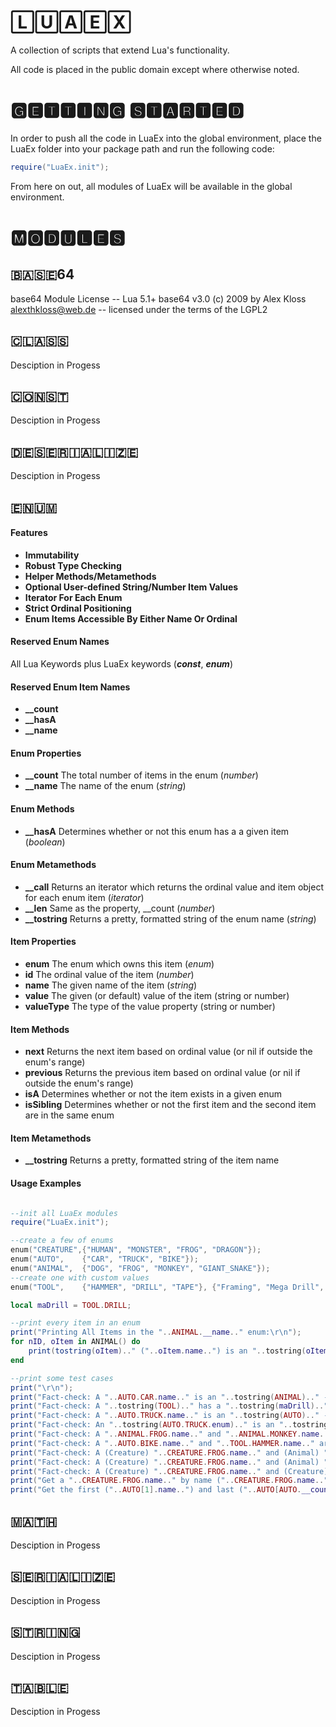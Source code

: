 
# 🄻🅄🄰🄴🅇

 A collection of scripts that extend Lua's functionality.

 All code is placed in the public domain except where otherwise noted.



# 🅶🅴🆃🆃🅸🅽🅶 🆂🆃🅰🆁🆃🅴🅳
In order to push all the code in LuaEx into the global environment, place the LuaEx folder into your package path and run the following code:
```lua
require("LuaEx.init");
``` 
From here on out, all modules of LuaEx will be available in the global environment.


# 🅼🅾🅳🆄🅻🅴🆂

## 🇧​​​​​🇦​​​​​🇸​​​​​🇪​​​​​64
base64 Module License
 -- Lua 5.1+ base64 v3.0 (c) 2009 by Alex Kloss <alexthkloss@web.de>
 -- licensed under the terms of the LGPL2


## 🇨​​​​​🇱​​​​​🇦​​​​​🇸​​​​​🇸​​​​​
Desciption in Progess 

## 🇨​​​​​🇴​​​​​🇳​​​​​🇸​​​​​🇹​​​​​
Desciption in Progess 

## 🇩​​​​​🇪​​​​​🇸​​​​​🇪​​​​​🇷​​​​​🇮​​​​​🇦​​​​​🇱​​​​​🇮​​​​​🇿🇪​​​​​
Desciption in Progess 

## 🇪​​​​​🇳​​​​​🇺​​​​​🇲​​​​​

#### Features
- **Immutability**
- **Robust Type Checking**
- **Helper Methods/Metamethods**
- **Optional User-defined String/Number Item Values**
- **Iterator For Each Enum**
- **Strict Ordinal Positioning**
- **Enum Items Accessible By Either Name Or Ordinal**


#### Reserved Enum Names
All Lua Keywords plus LuaEx keywords (***const***, ***enum***) 

#### Reserved Enum Item Names
- **__count**
- **__hasA**
- **__name**

#### Enum Properties
- **__count** The total number of items in the enum (*number*)
- **__name** The name of the enum (*string*)

#### Enum Methods
- **__hasA**	Determines whether or not this enum has a a given item (*boolean*)

#### Enum Metamethods
- **__call** Returns an iterator which returns the ordinal value and item object for each enum item (*iterator*)
- **__len** Same as the property, __count (*number*)
- **__tostring** Returns a pretty, formatted string of the enum name (*string*)

#### Item Properties
- **enum** The enum which owns this item (*enum*)
- **id** The ordinal value of the item (*number*)
- **name** The given name of the item (*string*)
- **value** The given (or default) value of the item (string or number)
- **valueType** The type of the value property (string or number)

#### Item Methods
- **next** Returns the next item based on ordinal value (or nil if outside the enum's range)
- **previous** Returns the previous item based on ordinal value (or nil if outside the enum's range)
- **isA** Determines whether or not the item exists in a given enum 
- **isSibling** Determines whether or not the first item and the second item are in the same enum
 
#### Item Metamethods
- **__tostring** Returns a pretty, formatted string of the item name

#### Usage Examples

```lua

--init all LuaEx modules
require("LuaEx.init");

--create a few of enums
enum("CREATURE",{"HUMAN", "MONSTER", "FROG", "DRAGON"});
enum("AUTO", 	{"CAR", "TRUCK", "BIKE"});
enum("ANIMAL", 	{"DOG", "FROG", "MONKEY", "GIANT_SNAKE"});
--create one with custom values
enum("TOOL", 	{"HAMMER", "DRILL", "TAPE"}, {"Framing", "Mega Drill", 50});

local maDrill = TOOL.DRILL;

--print every item in an enum
print("Printing All Items in the "..ANIMAL.__name.." enum:\r\n");
for nID, oItem in ANIMAL() do
	print(tostring(oItem).." ("..oItem.name..") is an "..tostring(oItem.enum)..".");
end

--print some test cases
print("\r\n");
print("Fact-check: A "..AUTO.CAR.name.." is an "..tostring(ANIMAL).." - "..tostring(AUTO.CAR:isA(ANIMAL)));
print("Fact-check: A "..tostring(TOOL).." has a "..tostring(maDrill).." - "..tostring(TOOL.__hasA(maDrill)));
print("Fact-check: A "..AUTO.TRUCK.name.." is an "..tostring(AUTO).." - "..tostring(AUTO.TRUCK:isA(AUTO)));
print("Fact-check: An "..tostring(AUTO.TRUCK.enum).." is an "..tostring(AUTO).." - "..tostring(AUTO.TRUCK.enum == AUTO));
print("Fact-check: A "..ANIMAL.FROG.name.." and "..ANIMAL.MONKEY.name.." are in the same enum - "..tostring(ANIMAL.FROG.enum == ANIMAL.MONKEY.enum));
print("Fact-check: A "..AUTO.BIKE.name.." and "..TOOL.HAMMER.name.." are in the same enum - "..tostring(AUTO.BIKE.enum == TOOL.HAMMER.enum));
print("Fact-check: A (Creature) "..CREATURE.FROG.name.." and (Animal) "..ANIMAL.FROG.name.." are in the same enum - "..tostring(CREATURE.FROG.enum == ANIMAL.FROG.enum));
print("Fact-check: A (Creature) "..CREATURE.FROG.name.." and (Animal) "..ANIMAL.FROG.name.." are in the same enum - "..tostring(CREATURE.FROG.enum == ANIMAL.FROG.enum));
print("Fact-check: A (Creature) "..CREATURE.FROG.name.." and (Creature) "..CREATURE.DRAGON.name.." are siblings (in the same enum)- "..tostring(CREATURE.FROG:isSibling(CREATURE.DRAGON)));
print("Get a "..CREATURE.FROG.name.." by name ("..CREATURE.FROG.name..") and by ordinal ("..CREATURE[3].id..")");
print("Get the first ("..AUTO[1].name..") and last ("..AUTO[AUTO.__count].name..") items in "..AUTO.__name..".");

```

## 🇲​​​​​🇦​​​​​🇹​​​​​🇭​​​​​
Desciption in Progess 

## 🇸​​​​​🇪​​​​​🇷​​​​​🇮​​​​​🇦​​​​​🇱​​​​​🇮​​​​​🇿🇪​​​​​
Desciption in Progess 

## 🇸​​​​​🇹​​​​​🇷​​​​​🇮​​​​​🇳​​​​​🇬​​​​​
Desciption in Progess 

## 🇹​​​​​🇦​​​​​🇧​​​​​🇱​​​​​🇪​​​​​
Desciption in Progess 